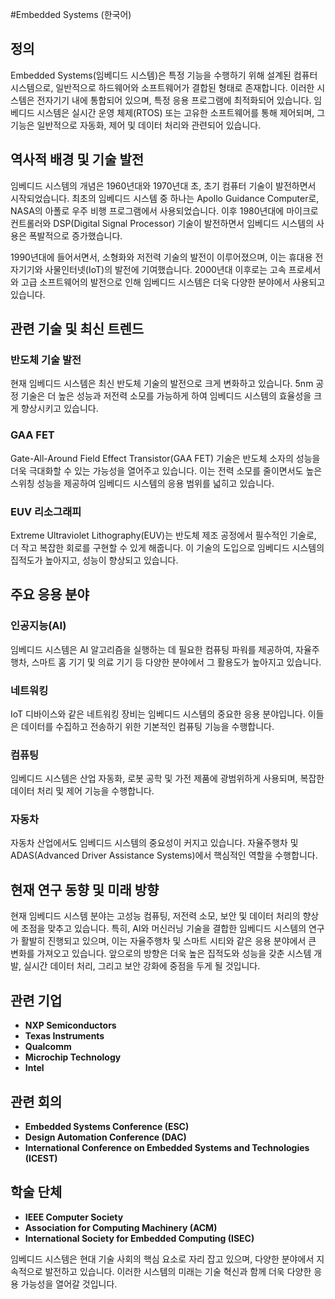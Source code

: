 #Embedded Systems (한국어)

## 정의
Embedded Systems(임베디드 시스템)은 특정 기능을 수행하기 위해 설계된 컴퓨터 시스템으로, 일반적으로 하드웨어와 소프트웨어가 결합된 형태로 존재합니다. 이러한 시스템은 전자기기 내에 통합되어 있으며, 특정 응용 프로그램에 최적화되어 있습니다. 임베디드 시스템은 실시간 운영 체제(RTOS) 또는 고유한 소프트웨어를 통해 제어되며, 그 기능은 일반적으로 자동화, 제어 및 데이터 처리와 관련되어 있습니다.

## 역사적 배경 및 기술 발전
임베디드 시스템의 개념은 1960년대와 1970년대 초, 초기 컴퓨터 기술이 발전하면서 시작되었습니다. 최초의 임베디드 시스템 중 하나는 Apollo Guidance Computer로, NASA의 아폴로 우주 비행 프로그램에서 사용되었습니다. 이후 1980년대에 마이크로컨트롤러와 DSP(Digital Signal Processor) 기술이 발전하면서 임베디드 시스템의 사용은 폭발적으로 증가했습니다.

1990년대에 들어서면서, 소형화와 저전력 기술의 발전이 이루어졌으며, 이는 휴대용 전자기기와 사물인터넷(IoT)의 발전에 기여했습니다. 2000년대 이후로는 고속 프로세서와 고급 소프트웨어의 발전으로 인해 임베디드 시스템은 더욱 다양한 분야에서 사용되고 있습니다.

## 관련 기술 및 최신 트렌드
### 반도체 기술 발전
현재 임베디드 시스템은 최신 반도체 기술의 발전으로 크게 변화하고 있습니다. 5nm 공정 기술은 더 높은 성능과 저전력 소모를 가능하게 하여 임베디드 시스템의 효율성을 크게 향상시키고 있습니다. 

### GAA FET
Gate-All-Around Field Effect Transistor(GAA FET) 기술은 반도체 소자의 성능을 더욱 극대화할 수 있는 가능성을 열어주고 있습니다. 이는 전력 소모를 줄이면서도 높은 스위칭 성능을 제공하여 임베디드 시스템의 응용 범위를 넓히고 있습니다.

### EUV 리소그래피
Extreme Ultraviolet Lithography(EUV)는 반도체 제조 공정에서 필수적인 기술로, 더 작고 복잡한 회로를 구현할 수 있게 해줍니다. 이 기술의 도입으로 임베디드 시스템의 집적도가 높아지고, 성능이 향상되고 있습니다.

## 주요 응용 분야
### 인공지능(AI)
임베디드 시스템은 AI 알고리즘을 실행하는 데 필요한 컴퓨팅 파워를 제공하여, 자율주행차, 스마트 홈 기기 및 의료 기기 등 다양한 분야에서 그 활용도가 높아지고 있습니다.

### 네트워킹
IoT 디바이스와 같은 네트워킹 장비는 임베디드 시스템의 중요한 응용 분야입니다. 이들은 데이터를 수집하고 전송하기 위한 기본적인 컴퓨팅 기능을 수행합니다.

### 컴퓨팅
임베디드 시스템은 산업 자동화, 로봇 공학 및 가전 제품에 광범위하게 사용되며, 복잡한 데이터 처리 및 제어 기능을 수행합니다.

### 자동차
자동차 산업에서도 임베디드 시스템의 중요성이 커지고 있습니다. 자율주행차 및 ADAS(Advanced Driver Assistance Systems)에서 핵심적인 역할을 수행합니다.

## 현재 연구 동향 및 미래 방향
현재 임베디드 시스템 분야는 고성능 컴퓨팅, 저전력 소모, 보안 및 데이터 처리의 향상에 초점을 맞추고 있습니다. 특히, AI와 머신러닝 기술을 결합한 임베디드 시스템의 연구가 활발히 진행되고 있으며, 이는 자율주행차 및 스마트 시티와 같은 응용 분야에서 큰 변화를 가져오고 있습니다. 앞으로의 방향은 더욱 높은 집적도와 성능을 갖춘 시스템 개발, 실시간 데이터 처리, 그리고 보안 강화에 중점을 두게 될 것입니다.

## 관련 기업
- **NXP Semiconductors**
- **Texas Instruments**
- **Qualcomm**
- **Microchip Technology**
- **Intel**

## 관련 회의
- **Embedded Systems Conference (ESC)**
- **Design Automation Conference (DAC)**
- **International Conference on Embedded Systems and Technologies (ICEST)**

## 학술 단체
- **IEEE Computer Society**
- **Association for Computing Machinery (ACM)**
- **International Society for Embedded Computing (ISEC)**

임베디드 시스템은 현대 기술 사회의 핵심 요소로 자리 잡고 있으며, 다양한 분야에서 지속적으로 발전하고 있습니다. 이러한 시스템의 미래는 기술 혁신과 함께 더욱 다양한 응용 가능성을 열어갈 것입니다.